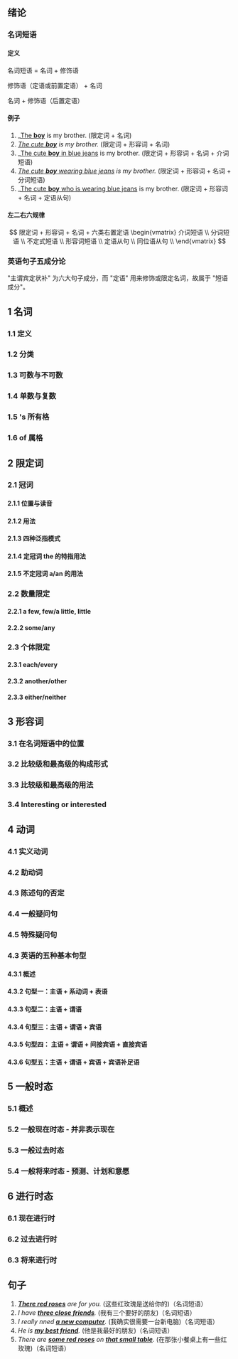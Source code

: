 ## 绪论

### 名词短语

#### 定义

名词短语 = 名词 + 修饰语

修饰语（定语或前置定语） + 名词

名词 + 修饰语（后置定语）

#### 例子

1. _<u>The **boy**</u> is my brother. (限定词 + 名词)
2. _<u>The cute **boy**</u> is my brother._ (限定词 + 形容词 + 名词)
3. _<u>The cute **boy** in blue jeans</u> is my brother. (限定词 + 形容词 + 名词 + 介词短语)
4. _<u>The cute **boy** wearing blue jeans</u> is my brother._ (限定词 + 形容词 + 名词 + 分词短语)
5. _<u>The cute **boy** who is wearing blue jeans</u> is my brother. (限定词 + 形容词 + 名词 + 定语从句)

#### 左二右六规律

$$
限定词 + 形容词 + 名词 + 六类右置定语 
\begin{vmatrix}
介词短语 \\
分词短语 \\
不定式短语 \\
形容词短语 \\
定语从句 \\
同位语从句 \\
 \end{vmatrix}
$$



### 英语句子五成分论

"主谓宾定状补" 为六大句子成分，而 "定语" 用来修饰或限定名词，故属于 "短语成分"。



## 1 名词

### 1.1 定义

### 1.2 分类

### 1.3 可数与不可数

### 1.4 单数与复数

### 1.5 's 所有格

### 1.6 of 属格





## 2 限定词

### 2.1 冠词

#### 2.1.1 位置与读音

#### 2.1.2 用法

#### 2.1.3 四种泛指模式

#### 2.1.4 定冠词 the 的特指用法

#### 2.1.5 不定冠词 a/an 的用法





### 2.2 数量限定

#### 2.2.1 a few, few/a little, little

#### 2.2.2 some/any



### 2.3 个体限定

#### 2.3.1 each/every

#### 2.3.2 another/other

#### 2.3.3 either/neither



## 3 形容词

### 3.1 在名词短语中的位置

### 3.2 比较级和最高级的构成形式

### 3.3 比较级和最高级的用法

### 3.4 Interesting or interested



## 4 动词

### 4.1 实义动词

### 4.2 助动词

### 4.3 陈述句的否定

### 4.4 一般疑问句

### 4.5 特殊疑问句

### 4.3 英语的五种基本句型

#### 4.3.1 概述

#### 4.3.2 句型一：主语 + 系动词 + 表语

#### 4.3.3 句型二：主语 + 谓语

#### 4.3.4 句型三：主语 + 谓语 + 宾语

#### 4.3.5 句型四： 主语 + 谓语 + 间接宾语 + 直接宾语

#### 4.3.6 句型五：主语 + 谓语 + 宾语 + 宾语补足语



## 5 一般时态

### 5.1 概述

### 5.2 一般现在时态 - 并非表示现在

### 5.3 一般过去时态

### 5.4 一般将来时态 - 预测、计划和意愿





## 6 进行时态



### 6.1 现在进行时

### 6.2 过去进行时

### 6.3 将来进行时





## 句子

1. _<u>**There red roses**</u> are for you._ (这些红玫瑰是送给你的)（名词短语）
2. _I have <u>**three close friends**</u>._ (我有三个要好的朋友)（名词短语）
3. _I really nned <u>**a new computer**</u>._ (我确实很需要一台新电脑)（名词短语）
4. _He is <u>**my best friend**</u>._ (他是我最好的朋友)（名词短语）
5. _There are <u>**some red roses**</u> on <u>**that small table**</u>._ (在那张小餐桌上有一些红玫瑰)（名词短语）

